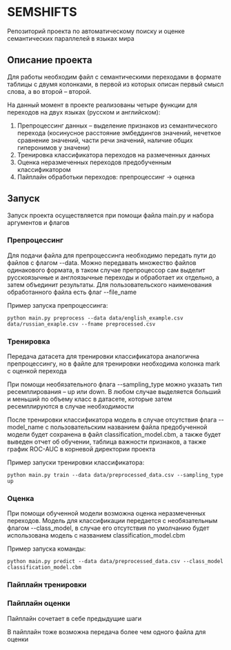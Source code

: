 # SEMSHIFTS
Репозиторий проекта по автоматическому поиску и оценке семантических параллелей в языках мира

## Описание проекта
Для работы необходим файл с семантическими переходами в формате таблицы с двумя колонками, в первой из которых описан первый смысл слова, а во второй – второй.

На данный момент в проекте реализованы четыре функции для переходов на двух языках (русском и английском):
1. Препроцессинг данных – выделение признаков из семантического перехода (косинусное расстояние эмбеддингов значений, нечеткое сравнение значений, части речи значений, наличие общих гиперонимов у значени)
2. Тренировка классификатора переходов на размеченных данных
3. Оценка неразмеченных переходов предобученным классификатором
5. Пайплайн обработьки переходов: препроцессинг -> оценка

## Запуск 
Запуск проекта осуществляется при помощи файла main.py и набора аргументов и флагов

### Препроцессинг
Для подачи файла для препроцессинга необходимо передать пути до файлов с флагом --data. Можно передавать множество файлов одинакового формата, в таком случае препроцессор сам выделит русскоязычные и англоязычные переходы и обработает их отдельно, а затем объединит результаты. Для пользовательского наименования обработанного файла есть флаг --file_name

Пример запуска препроцессинга:
```
python main.py preprocess --data data/english_example.csv data/russian_exaple.csv --fname preprocessed.csv
```

### Тренировка
Передача датасета для тренировки классификатора аналогична препроцессингу, но в файле для тренировки необходима колонка mark с оценкой перехода

При помощи необязательного флага --sampling_type можно указать тип ресемплирования – up или down. В любом случае выделяется больший и меньший по объему класс в датасете, которые затем ресемплируются в случае необходимости

После тренировки классификатора модель в случае отсутствия флага --model_name с пользовательским названием файла предобученной модели будет сохранена в файл classification_model.cbm, а также будет выведен отчет об обучении, таблица важности признаков, а также график ROC-AUC в корневой директории проекта

Пример запуски тренировки классификатора:
```
python main.py train --data data/preprocessed_data.csv --sampling_type up
```

### Оценка
При помощи обученной модели возможна оценка неразмеченных переходов. Модель для классификации передается с необязательным флагом --class_model, в случае его отсутствия по умолчанию будет использована модель с названием classification_model.cbm

Пример запуска команды:
```
python main.py predict --data data/preprocessed_data.csv --class_model classification_model.cbm
```

### Пайплайн тренировки

### Пайплайн оценки
Пайплайн сочетает в себе предыдущие шаги

В пайплайн тоже возможна передача более чем одного файла для оценки
